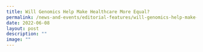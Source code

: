 ```yaml
---
title: Will Genomics Help Make Healthcare More Equal?
permalink: /news-and-events/editorial-features/will-genomics-help-make-healthcare-more-equal/
date: 2022-06-08
layout: post
description: ""
image: ""
---
```

